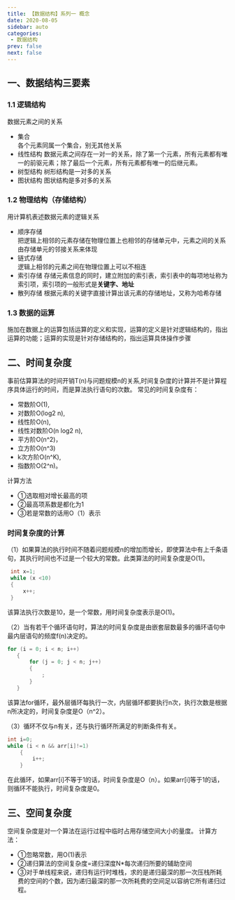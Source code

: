 ```yaml
---
title: 【数据结构】系列一 概念
date: 2020-08-05
sidebar: auto
categories:
 - 数据结构
prev: false
next: false
---
```


## 一、数据结构三要素
### 1.1 逻辑结构
数据元素之间的关系
- 集合  
各个元素同属一个集合，别无其他关系
- 线性结构
数据元素之间存在一对一的关系，除了第一个元素，所有元素都有唯一的前驱元素；除了最后一个元素，所有元素都有唯一的后继元素。
- 树型结构
树形结构是一对多的关系
- 图状结构
图状结构是多对多的关系


### 1.2 物理结构（存储结构）
用计算机表述数据元素的逻辑关系
- 顺序存储  
把逻辑上相邻的元素存储在物理位置上也相邻的存储单元中，元素之间的关系由存储单元的邻接关系来体现
- 链式存储  
逻辑上相邻的元素之间在物理位置上可以不相连
- 索引存储
存储元素信息的同时，建立附加的索引表，索引表中的每项地址称为索引项，索引项的一般形式是**关键字、地址**
- 散列存储
根据元素的关键字直接计算出该元素的存储地址，又称为哈希存储
### 1.3 数据的运算
施加在数据上的运算包括运算的定义和实现，运算的定义是针对逻辑结构的，指出运算的功能；运算的实现是针对存储结构的，指出运算具体操作步骤

## 二、时间复杂度
事前估算算法的时间开销T(n)与问题规模n的关系,时间复杂度的计算并不是计算程序具体运行的时间，而是算法执行语句的次数。
常见的时间复杂度有：
- 常数阶O(1),
- 对数阶O(log2 n),
- 线性阶O(n),
- 线性对数阶O(n log2 n),
- 平方阶O(n^2)，
- 立方阶O(n^3)
- k次方阶O(n^K),
- 指数阶O(2^n)。

计算方法
- ①选取相对增长最高的项
- ②最高项系数是都化为1
- ③若是常数的话用O（1）表示

### 时间复杂度的计算
（1）如果算法的执行时间不随着问题规模n的增加而增长，即使算法中有上千条语句，其执行时间也不过是一个较大的常数。此类算法的时间复杂度是O(1)。
```c
 int x=1;
 while (x <10)
 {
     x++;
 }
```

该算法执行次数是10，是一个常数，用时间复杂度表示是O(1)。

（2）当有若干个循环语句时，算法的时间复杂度是由嵌套层数最多的循环语句中最内层语句的频度f(n)决定的。

```c
for (i = 0; i < n; i++)
   {
       for (j = 0; j < n; j++)
       {
           ;
       }
   }
```
该算法for循环，最外层循环每执行一次，内层循环都要执行n次，执行次数是根据n所决定的，时间复杂度是O（n^2）。

（3）循环不仅与n有关，还与执行循环所满足的判断条件有关。
```c
int i=0;
while (i < n && arr[i]!=1)
    {
        i++;
    }
```
在此循环，如果arr[i]不等于1的话，时间复杂度是O（n）。如果arr[i]等于1的话，则循环不能执行，时间复杂度是0。

## 三、空间复杂度
空间复杂度是对一个算法在运行过程中临时占用存储空间大小的量度。
计算方法：
- ①忽略常数，用O(1)表示
- ②递归算法的空间复杂度=递归深度N*每次递归所要的辅助空间
- ③对于单线程来说，递归有运行时堆栈，求的是递归最深的那一次压栈所耗费的空间的个数，因为递归最深的那一次所耗费的空间足以容纳它所有递归过程。


